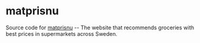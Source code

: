 # matprisnu

Source code for [matprisnu](https://matprisnu.se) -- The website that recommends groceries with best prices in supermarkets across Sweden.


